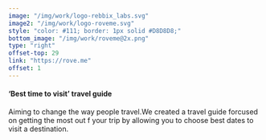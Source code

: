 ```yaml
---
image: "/img/work/logo-rebbix_labs.svg"
image2: "/img/work/logo-roveme.svg"
style: "color: #111; border: 1px solid #D8D8D8;"
bottom_image: "/img/work/roveme@2x.png"
type: "right"
offset-top: 29
link: "https://rove.me"
offset: 1
---
```

#### ‘Best time to visit’ travel guide
Aiming to change the way people travel.We created a travel guide forcused on getting the most out f your trip by allowing you to choose best dates to visit a destination.
